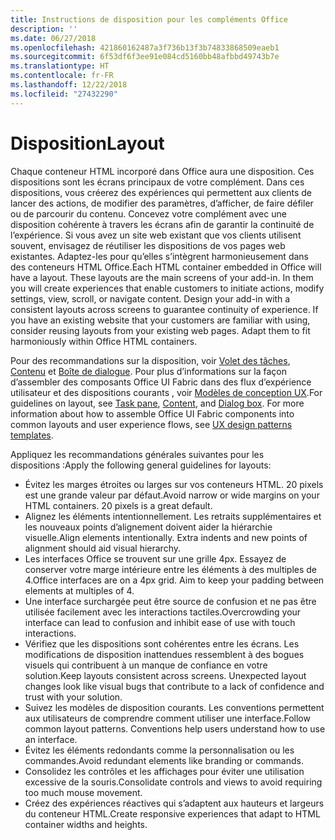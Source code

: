 ```yaml
---
title: Instructions de disposition pour les compléments Office
description: ''
ms.date: 06/27/2018
ms.openlocfilehash: 421860162487a3f736b13f3b74833868509eaeb1
ms.sourcegitcommit: 6f53df6f3ee91e084cd5160bb48afbbd49743b7e
ms.translationtype: HT
ms.contentlocale: fr-FR
ms.lasthandoff: 12/22/2018
ms.locfileid: "27432290"
---
```

# <a name="layout"></a><span data-ttu-id="21f14-102">Disposition</span><span class="sxs-lookup"><span data-stu-id="21f14-102">Layout</span></span>
<span data-ttu-id="21f14-p101">Chaque conteneur HTML incorporé dans Office aura une disposition. Ces dispositions sont les écrans principaux de votre complément. Dans ces dispositions, vous créerez des expériences qui permettent aux clients de lancer des actions, de modifier des paramètres, d’afficher, de faire défiler ou de parcourir du contenu. Concevez votre complément avec une disposition cohérente à travers les écrans afin de garantir la continuité de l’expérience. Si vous avez un site web existant que vos clients utilisent souvent, envisagez de réutiliser les dispositions de vos pages web existantes. Adaptez-les pour qu’elles s’intègrent harmonieusement dans des conteneurs HTML Office.</span><span class="sxs-lookup"><span data-stu-id="21f14-p101">Each HTML container embedded in Office will have a layout. These layouts are the main screens of your add-in. In them you will create experiences that enable customers to initiate actions, modify settings, view, scroll, or navigate content. Design your add-in with a consistent layouts across screens to guarantee continuity of experience. If you have an existing website that your customers are familiar with using, consider reusing layouts from your existing web pages. Adapt them to fit harmoniously within Office HTML containers.</span></span>

<span data-ttu-id="21f14-p102">Pour des recommandations sur la disposition, voir [Volet des tâches](task-pane-add-ins.md), [Contenu](content-add-ins.md) et [Boîte de dialogue](dialog-boxes.md). Pour plus d’informations sur la façon d’assembler des composants Office UI Fabric dans des flux d’expérience utilisateur et des dispositions courants , voir [Modèles de conception UX](ux-design-pattern-templates.md).</span><span class="sxs-lookup"><span data-stu-id="21f14-p102">For guidelines on layout, see [Task pane](task-pane-add-ins.md), [Content](content-add-ins.md), and [Dialog box](dialog-boxes.md). For more information about how to assemble Office UI Fabric components into common layouts and user experience flows, see [UX design patterns templates](ux-design-pattern-templates.md).</span></span>

<span data-ttu-id="21f14-111">Appliquez les recommandations générales suivantes pour les dispositions :</span><span class="sxs-lookup"><span data-stu-id="21f14-111">Apply the following general guidelines for layouts:</span></span>

*   <span data-ttu-id="21f14-p103">Évitez les marges étroites ou larges sur vos conteneurs HTML. 20 pixels est une grande valeur par défaut.</span><span class="sxs-lookup"><span data-stu-id="21f14-p103">Avoid narrow or wide margins on your HTML containers. 20 pixels is a great default.</span></span>
*   <span data-ttu-id="21f14-p104">Alignez les éléments intentionnellement. Les retraits supplémentaires et les nouveaux points d’alignement doivent aider la hiérarchie visuelle.</span><span class="sxs-lookup"><span data-stu-id="21f14-p104">Align elements intentionally. Extra indents and new points of alignment should aid visual hierarchy.</span></span>
*   <span data-ttu-id="21f14-p105">Les interfaces Office se trouvent sur une grille 4px. Essayez de conserver votre marge intérieure entre les éléments à des multiples de 4.</span><span class="sxs-lookup"><span data-stu-id="21f14-p105">Office interfaces are on a 4px grid. Aim to keep your padding between elements at multiples of 4.</span></span>
*   <span data-ttu-id="21f14-118">Une interface surchargée peut être source de confusion et ne pas être utilisée facilement avec les interactions tactiles.</span><span class="sxs-lookup"><span data-stu-id="21f14-118">Overcrowding your interface can lead to confusion and inhibit ease of use with touch interactions.</span></span>
*   <span data-ttu-id="21f14-p106">Vérifiez que les dispositions sont cohérentes entre les écrans. Les modifications de disposition inattendues ressemblent à des bogues visuels qui contribuent à un manque de confiance en votre solution.</span><span class="sxs-lookup"><span data-stu-id="21f14-p106">Keep layouts consistent across screens. Unexpected layout changes look like visual bugs that contribute to a lack of confidence and trust with your solution.</span></span>
*   <span data-ttu-id="21f14-p107">Suivez les modèles de disposition courants. Les conventions permettent aux utilisateurs de comprendre comment utiliser une interface.</span><span class="sxs-lookup"><span data-stu-id="21f14-p107">Follow common layout patterns. Conventions help users understand how to use an interface.</span></span>
*   <span data-ttu-id="21f14-123">Évitez les éléments redondants comme la personnalisation ou les commandes.</span><span class="sxs-lookup"><span data-stu-id="21f14-123">Avoid redundant elements like branding or commands.</span></span>
*   <span data-ttu-id="21f14-124">Consolidez les contrôles et les affichages pour éviter une utilisation excessive de la souris.</span><span class="sxs-lookup"><span data-stu-id="21f14-124">Consolidate controls and views to avoid requiring too much mouse movement.</span></span>
*   <span data-ttu-id="21f14-125">Créez des expériences réactives qui s’adaptent aux hauteurs et largeurs du conteneur HTML.</span><span class="sxs-lookup"><span data-stu-id="21f14-125">Create responsive experiences that adapt to HTML container widths and heights.</span></span>